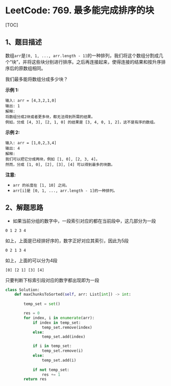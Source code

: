 # LeetCode: 769. 最多能完成排序的块

[TOC]

## 1、题目描述

数组`arr`是`[0, 1, ..., arr.length - 1]`的一种排列，我们将这个数组分割成几个“块”，并将这些块分别进行排序。之后再连接起来，使得连接的结果和按升序排序后的原数组相同。

我们最多能将数组分成多少块？

**示例 1:**

```
输入: arr = [4,3,2,1,0]
输出: 1
解释:
将数组分成2块或者更多块，都无法得到所需的结果。
例如，分成 [4, 3], [2, 1, 0] 的结果是 [3, 4, 0, 1, 2]，这不是有序的数组。
```


**示例 2:**

```
输入: arr = [1,0,2,3,4]
输出: 4
解释:
我们可以把它分成两块，例如 [1, 0], [2, 3, 4]。
然而，分成 [1, 0], [2], [3], [4] 可以得到最多的块数。
```


**注意:**

- `arr 的长度在 [1, 10] 之间。`
- `arr[i]是 [0, 1, ..., arr.length - 1]的一种排列。`



## 2、解题思路

- 如果当前分组的数字中，一段索引对应的都在当前段中，这几部分为一段

```
0 1 2 3 4
```

如上，上面是已经排好序的，数字正好对应其索引，因此为5段

```
0 2 1 3 4
```

如上，上面的可以分为4段

```
[0] [2 1] [3] [4]
```

只要判断下标索引段对应的数字都出现即为一段



```python
class Solution:
    def maxChunksToSorted(self, arr: List[int]) -> int:
        
        temp_set = set()

        res = 0
        for index, i in enumerate(arr):
            if index in temp_set:
                temp_set.remove(index)
            else:
                temp_set.add(index)

            if i in temp_set:
                temp_set.remove(i)
            else:
                temp_set.add(i)
                
            if not temp_set:
                res += 1
        return res
```

